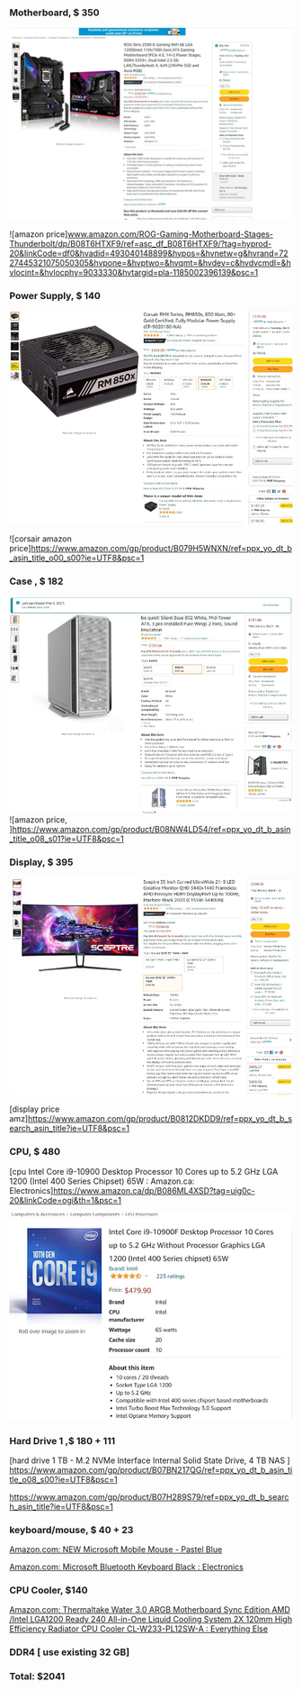 ### Motherboard, $ 350

![mothboard ASUS LGA1200](motherboard.jpg)

![amazon price]www.amazon.com/ROG-Gaming-Motherboard-Stages-Thunderbolt/dp/B08T6HTXF9/ref=asc_df_B08T6HTXF9/?tag=hyprod-20&linkCode=df0&hvadid=493040148899&hvpos=&hvnetw=g&hvrand=7227445321075050305&hvpone=&hvptwo=&hvqmt=&hvdev=c&hvdvcmdl=&hvlocint=&hvlocphy=9033330&hvtargid=pla-1185002396139&psc=1






### Power Supply, $ 140

![Corsair 850 watt](powerSupply.jpg)

![corsair amazon price]https://www.amazon.com/gp/product/B079H5WNXN/ref=ppx_yo_dt_b_asin_title_o00_s00?ie=UTF8&psc=1

### Case , $ 182

![case, very quiet ,room for GPUs](Case.JPG)
![amazon price, ]https://www.amazon.com/gp/product/B08NW4LD54/ref=ppx_yo_dt_b_asin_title_o08_s01?ie=UTF8&psc=1





### Display, $ 395
![display](display.jpg)

[display price amz]https://www.amazon.com/gp/product/B0812DKDD9/ref=ppx_yo_dt_b_search_asin_title?ie=UTF8&psc=1

### CPU,  $ 480                       

[cpu Intel Core i9-10900 Desktop Processor 10 Cores up to 5.2 GHz LGA 1200 (Intel 400 Series Chipset) 65W : Amazon.ca: Electronics]https://www.amazon.ca/dp/B086ML4XSD?tag=uig0c-20&linkCode=ogi&th=1&psc=1 

![cpu](cpu.jpg)



### Hard Drive 1 ,$    180 + 111

[hard drive 1 TB - M.2 NVMe Interface Internal Solid State Drive, 4 TB NAS ] https://www.amazon.com/gp/product/B07BN217QG/ref=ppx_yo_dt_b_asin_title_o08_s00?ie=UTF8&psc=1

https://www.amazon.com/gp/product/B07H289S79/ref=ppx_yo_dt_b_search_asin_title?ie=UTF8&psc=1

### keyboard/mouse, $   40 + 23



[Amazon.com: NEW Microsoft Mobile Mouse - Pastel Blue](https://www.amazon.com/gp/product/B086QQ59GC/ref=ppx_yo_dt_b_asin_title_o00_s00?ie=UTF8&psc=1)

[Amazon.com: Microsoft Bluetooth Keyboard Black : Electronics](https://www.amazon.com/gp/product/B07Y3ZS47V/ref=ppx_yo_dt_b_search_asin_title?ie=UTF8&psc=1)

### CPU Cooler, $140



[Amazon.com: Thermaltake Water 3.0 ARGB Motherboard Sync Edition AMD /Intel LGA1200 Ready 240 All-in-One Liquid Cooling System 2X 120mm High Efficiency Radiator CPU Cooler CL-W233-PL12SW-A : Everything Else](https://www.amazon.com/gp/product/B07N17HZN2/ref=ppx_od_dt_b_asin_title_s00?ie=UTF8&psc=1)



### DDR4 [ use existing 32 GB]





### Total: **$2041**

